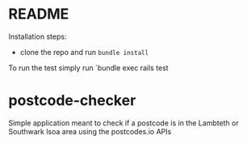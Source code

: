 # README

Installation steps:

 - clone the repo and run `bundle install`

To run the test simply run `bundle exec rails test

# postcode-checker
Simple application meant to check if a postcode is in the Lambteth or Southwark lsoa area using the postcodes.io APIs 
